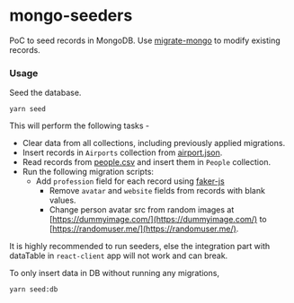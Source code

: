 # mongo-seeders

PoC to seed records in MongoDB. Use [migrate-mongo](https://www.npmjs.com/package/migrate-mongo) to modify existing records.

### Usage
Seed the database.
```
yarn seed
```

This will perform the following tasks -
- Clear data from all collections, including previously applied migrations. 
- Insert records in `Airports` collection from [airport.json](./src/data/airport.json).
- Read records from [people.csv](./src/data/people.csv) and insert them in `People` collection.
- Run the following migration scripts:
  - Add `profession` field for each record using [faker-js](https://www.npmjs.com/package/@faker-js/faker)
	- Remove `avatar` and `website` fields from records with blank values.
	- Change person avatar src from random images at [https://dummyimage.com/](https://dummyimage.com/) to [https://randomuser.me/](https://randomuser.me/).

It is highly recommended to run seeders, else the integration part with dataTable in `react-client` app will not work and can break.

To only insert data in DB without running any migrations,
```
yarn seed:db
```
